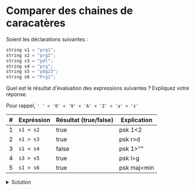 # Comparer des chaines de caracatères

Soient les déclarations suivantes :

~~~cpp
string s1 = "prg1";
string s2 = "prg2";
string s3 = "pdl";
string s4 = "prg";
string s5 = "pdg23";
string s6 = "Prg1";
~~~

Quel est le résultat d'évaluation des expressions suivantes ? Expliquez votre réponse.

Pour rappel, `' ' < '0' < '9' < 'A' < 'Z' < 'a' < 'z'`

| # | Expréssion | Résultat (true/false) | Explication |
|---| ---------- |-----------------------|-------------|
| 1 | `s1 < s2` | true                  | psk 1<2     |
| 2 | `s1 > s3`  | true                  | psk r>d     |
| 3 | `s1 < s4`  | false                 | psk 1>""    |
| 4 | `s3 > s5` | true                  | psk l>g     |
| 5 | `s1 > s6` | true                  | psk maj<min |



    

<details>
<summary>Solution</summary>

| # | Expréssion | Résultat (true/false) | Explication |
|---| ---------- | --------------------- | ----------- |
| 1 | `s1 < s2` | true | premier caractère différent '1' < '2' |
| 2 | `s1 > s3`  | true | premier caractère différent 'r' > 'd' |
| 3 | `s1 < s4`  | false | on atteint la fin de s4 sans trouver de caractères différents et s4 est plus courte que s1 |
| 4 | `s3 > s5` | true | premier caractère différent 'l' > 'g' |
| 5 | `s1 > s6` | true | premier caractère différent 'p' > 'P' |


</details>